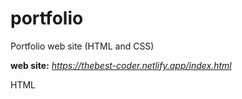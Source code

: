 # portfolio
Portfolio web site (HTML and CSS)


<b>web site:</b> <i> https://thebest-coder.netlify.app/index.html </i>

HTML 
